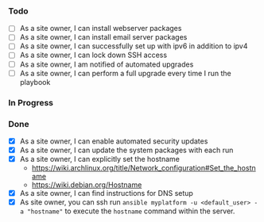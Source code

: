 ### Todo
- [ ] As a site owner, I can install webserver packages
- [ ] As a site owner, I can install email server packages
- [ ] As a site owner, I can successfully set up with ipv6 in addition
  to ipv4
- [ ] As a site owner, I can lock down SSH access
- [ ] As a site owner, I am notified of automated upgrades
- [ ] As a site owner, I can perform a full upgrade every time I run
  the playbook

### In Progress

### Done

- [x] As a site owner, I can enable automated security updates
- [x] As a site owner, I can update the system packages with each run
- [x] As a site owner, I can explicitly set the hostname
  - https://wiki.archlinux.org/title/Network_configuration#Set_the_hostname
  - https://wiki.debian.org/Hostname
- [x] As a site owner, I can find instructions for DNS setup
- [x] As site owner, you can ssh run
  `ansible myplatform -u <default_user> -a "hostname"`
  to execute the `hostname` command within the server.
